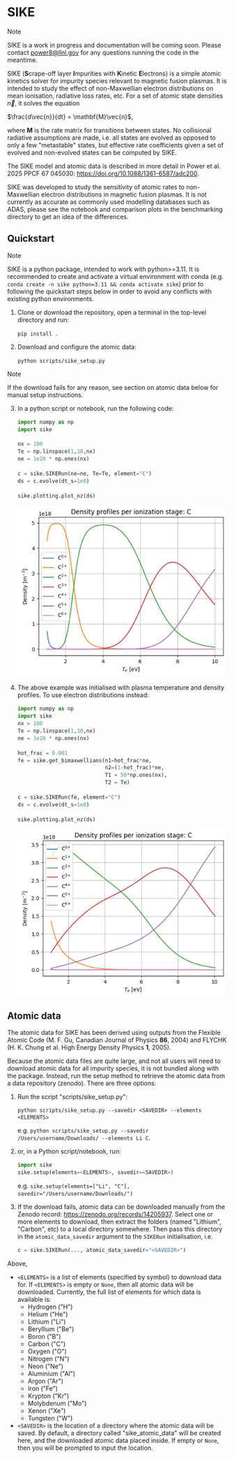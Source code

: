 # SIKE

> [!NOTE]
> SIKE is a work in progress and documentation will be coming soon. Please contact power8@llnl.gov for any questions running the code in the meantime.

SIKE (**S**crape-off layer **I**mpurities with **K**inetic **E**lectrons) is a simple atomic kinetics solver for impurity species relevant to magnetic fusion plasmas. It is intended to study the effect of non-Maxwellian electron distributions on mean ionisation, radiative loss rates, etc. For a set of atomic state densities $\vec{n}$, it solves the equation

$\frac{d\vec{n}}{dt} = \mathbf{M}\vec{n}$,

where $\mathbf{M}$ is the rate matrix for transitions between states. No collisional radiative assumptions are made, i.e. all states are evolved as opposed to only a few "metastable" states, but effective rate coefficients given a set of evolved and non-evolved states can be computed by SIKE.  

The SIKE model and atomic data is described in more detail in Power et al. 2025 PPCF 67 045030: https://doi.org/10.1088/1361-6587/adc200. 

SIKE was developed to study the sensitivity of atomic rates to non-Maxwellian electron distributions in magnetic fusion plasmas. It is not currently as accurate as commonly used modelling databases such as ADAS, please see the notebook and comparison plots in the benchmarking directory to get an idea of the differences. 

## Quickstart

> [!NOTE]
> SIKE is a python package, intended to work with python>=3.11. It is recommended to create and activate a virtual environment with conda (e.g. `conda create -n sike python=3.11 && conda activate sike`) prior to following the quickstart steps below in order to avoid any conflicts with existing python environments. 

1. Clone or download the repository, open a terminal in the top-level directory and run:

    `pip install .`

2. Download and configure the atomic data:

    `python scripts/sike_setup.py`

> [!NOTE]
> If the download fails for any reason, see section on atomic data below for manual setup instructions.

3. In a python script or notebook, run the following code:

    ```python 
    import numpy as np
    import sike

    nx = 100
    Te = np.linspace(1,10,nx)
    ne = 1e20 * np.ones(nx)

    c = sike.SIKERun(ne=ne, Te=Te, element="C")
    ds = c.evolve(dt_s=1e0)

    sike.plotting.plot_nz(ds)
    ```
    ![Charge state profiles](https://github.com/Plasdom/SIKE/blob/main/example_plots/C_dist.png)

4. The above example was initialised with plasma temperature and density profiles. To use electron distributions instead:

    ```python
    import numpy as np
    import sike
    nx = 100
    Te = np.linspace(1,10,nx)
    ne = 1e20 * np.ones(nx)

    hot_frac = 0.001
    fe = sike.get_bimaxwellians(n1=hot_frac*ne,
                                n2=(1-hot_frac)*ne,
                                T1 = 50*np.ones(nx),
                                T2 = Te)

    c = sike.SIKERun(fe, element="C")
    ds = c.evolve(dt_s=1e0)

    sike.plotting.plot_nz(ds)
    ```
    ![Charge state profiles with bi-Maxwellians](https://github.com/Plasdom/SIKE/blob/main/example_plots/C_dist_bimax.png)

## Atomic data

The atomic data for SIKE has been derived using outputs from the Flexible Atomic Code (M. F. Gu, Canadian Journal of Physics **86**, 2004) and FLYCHK (H. K. Chung et al. High Energy Density Physics **1**, 2005). 

Because the atomic data files are quite large, and not all users will need to download atomic data for all impurity species, it is not bundled along with the package. Instead, run the setup method to retrieve the atomic data from a data repository (zenodo). There are three options:
1. Run the script "scripts/sike_setup.py":
    ```
    python scripts/sike_setup.py --savedir <SAVEDIR> --elements <ELEMENTS>
    ```
    e.g. `python scripts/sike_setup.py --savedir /Users/username/Downloads/ --elements Li C`.

2. or, in a Python script/notebook, run:
    ```python
    import sike 
    sike.setup(elements=<ELEMENTS>, savedir=<SAVEDIR>)
    ```
    e.g. `sike.setup(elements=["Li", "C"], savedir="/Users/username/Downloads/")`

3. If the download fails, atomic data can be downloaded manually from the Zenodo record: https://zenodo.org/records/14205937. Select one or more elements to download, then extract the folders (named "Lithium", "Carbon", etc) to a local directory somewhere. Then pass this directory in the `atomic_data_savedir` argument to the `SIKERun` initialisation, i.e. 
    ```python 
    c = sike.SIKERun(..., atomic_data_savedir="<SAVEDIR>")
    ```

Above,
- `<ELEMENTS>` is a list of elements (specified by symbol) to download data for. If `<ELEMENTS>` is empty or `None`, then all atomic data will be downloaded. Currently, the full list of elements for which data is available is:
    - Hydrogen ("H")
    - Helium ("He")
    - Lithium ("Li")
    - Beryllium ("Be")
    - Boron ("B")
    - Carbon ("C")
    - Oxygen ("O")
    - Nitrogen ("N")
    - Neon ("Ne")
    - Aluminium ("Al")
    - Argon ("Ar")
    - Iron ("Fe")
    - Krypton ("Kr")
    - Molybdenum ("Mo")
    - Xenon ("Xe")
    - Tungsten ("W")
- `<SAVEDIR>` is the location of a directory where the atomic data will be saved. By default, a directory called "sike_atomic_data" will be created here, and the downloaded atomic data placed inside. If empty or `None`, then you will be prompted to input the location. 



